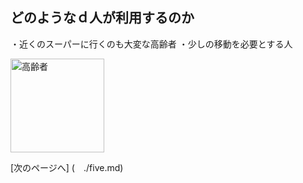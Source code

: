 ## どのようなｄ人が利用するのか

・近くのスーパーに行くのも大変な高齢者
・少しの移動を必要とする人

<img width="150px" alt="高齢者" src="http://kids.wanpug.com/illust/illust2242.png">

[次のページへ] (　./five.md)
